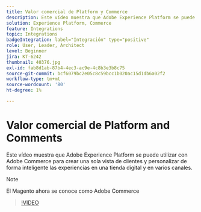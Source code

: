 ```yaml
---
title: Valor comercial de Platform y Commerce
description: Este vídeo muestra que Adobe Experience Platform se puede utilizar con Magento Commerce para crear una única vista de clientes y personalizar de forma inteligente las experiencias en una tienda digital y en varios canales.
solution: Experience Platform, Commerce
feature: Integrations
topic: Integrations
badgeIntegration: label="Integración" type="positive"
role: User, Leader, Architect
level: Beginner
jira: KT-6242
thumbnail: 40376.jpg
exl-id: fab8d1ab-87b4-4ec3-ac9e-4c8b3e3b8c75
source-git-commit: bcf6079bc2e05c8c59bcc1b020ac15d1db6a02f2
workflow-type: tm+mt
source-wordcount: '80'
ht-degree: 1%

---
```


# Valor comercial de Platform and Comments

Este vídeo muestra que Adobe Experience Platform se puede utilizar con Adobe Commerce para crear una sola vista de clientes y personalizar de forma inteligente las experiencias en una tienda digital y en varios canales.

>[!NOTE]
>
> El Magento ahora se conoce como Adobe Commerce


>[!VIDEO](https://video.tv.adobe.com/v/40376?quality=12&learn=on)


